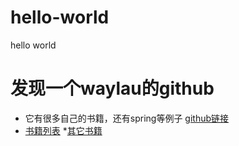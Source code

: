 # hello-world
hello world
# 发现一个waylau的github
* 它有很多自己的书籍，还有spring等例子 [github链接](https://github.com/waylau)
* [书籍列表](https://waylau.com/books/)
*[其它书籍](https://github.com/waylau/books-collection)
